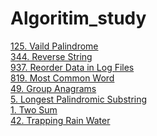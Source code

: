 # Algoritim_study

<!--format []()<br> -->

[125. Vaild Palindrome](https://velog.io/@yelim421/Valid-PalindromePython3)<br>
[344. Reverse String](https://velog.io/@yelim421/344.-Reverse-String-Python3)<br>
[937. Reorder Data in Log Files](https://velog.io/@yelim421/937.-Reorder-Data-in-Log-Files-Python3)<br>
[819. Most Common Word](https://velog.io/@yelim421/819.-Most-Common-Word-Python3)<br>
[49. Group Anagrams](https://velog.io/@yelim421/49.-Group-Anagrams-Python3)<br>
[5. Longest Palindromic Substring](https://velog.io/@yelim421/5.-Longest-Palindromic-Substring-Python3)<br>
[1. Two Sum](https://velog.io/@yelim421/1.-Two-Sum-Python3)<br>
[42. Trapping Rain Water](https://velog.io/@yelim421/42.-Trapping-Rain-Water-Python3)<br>

